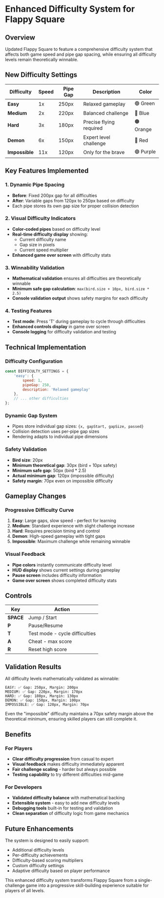 # Enhanced Difficulty System for Flappy Square

## Overview

Updated Flappy Square to feature a comprehensive difficulty system that affects both game speed and pipe gap spacing, while ensuring all difficulty levels remain theoretically winnable.

## New Difficulty Settings

| Difficulty | Speed | Pipe Gap | Description | Color |
|------------|-------|----------|-------------|-------|
| **Easy** | 1x | 250px | Relaxed gameplay | 🟢 Green |
| **Medium** | 2x | 220px | Balanced challenge | 🔵 Blue |
| **Hard** | 3x | 180px | Precise flying required | 🟠 Orange |
| **Demon** | 6x | 150px | Expert level challenge | 🔴 Red |
| **Impossible** | 11x | 120px | Only for the brave | 🟣 Purple |

## Key Features Implemented

### 1. Dynamic Pipe Spacing
- **Before**: Fixed 200px gap for all difficulties
- **After**: Variable gaps from 120px to 250px based on difficulty
- Each pipe stores its own gap size for proper collision detection

### 2. Visual Difficulty Indicators
- **Color-coded pipes** based on difficulty level
- **Real-time difficulty display** showing:
  - Current difficulty name
  - Gap size in pixels
  - Current speed multiplier
- **Enhanced game over screen** with difficulty stats

### 3. Winnability Validation
- **Mathematical validation** ensures all difficulties are theoretically winnable
- **Minimum safe gap calculation**: `max(bird.size + 10px, bird.size * 2.5)`
- **Console validation output** shows safety margins for each difficulty

### 4. Testing Features
- **Test mode**: Press 'T' during gameplay to cycle through difficulties
- **Enhanced controls display** in game over screen
- **Console logging** for difficulty validation and testing

## Technical Implementation

### Difficulty Configuration
```javascript
const DIFFICULTY_SETTINGS = {
    'easy': {
        speed: 1,
        pipeGap: 250,
        description: 'Relaxed gameplay'
    },
    // ... other difficulties
};
```

### Dynamic Gap System
- Pipes store individual gap sizes: `{x, gapStart, gapSize, passed}`
- Collision detection uses per-pipe gap sizes
- Rendering adapts to individual pipe dimensions

### Safety Validation
- **Bird size**: 20px
- **Minimum theoretical gap**: 30px (bird + 10px safety)
- **Minimum safe gap**: 50px (bird * 2.5)
- **Actual minimum gap**: 120px (impossible difficulty)
- **Safety margin**: 70px even on impossible difficulty

## Gameplay Changes

### Progressive Difficulty Curve
1. **Easy**: Large gaps, slow speed - perfect for learning
2. **Medium**: Standard experience with slight challenge increase
3. **Hard**: Requires precision timing and control
4. **Demon**: High-speed gameplay with tight gaps
5. **Impossible**: Maximum challenge while remaining winnable

### Visual Feedback
- **Pipe colors** instantly communicate difficulty level
- **HUD display** shows current settings during gameplay
- **Pause screen** includes difficulty information
- **Game over screen** shows completed difficulty stats

## Controls

| Key | Action |
|-----|--------|
| **SPACE** | Jump / Start |
| **P** | Pause/Resume |
| **T** | Test mode - cycle difficulties |
| **A** | Cheat - max score |
| **R** | Reset high score |

## Validation Results

All difficulty levels mathematically validated as winnable:

```
EASY: ✅ Gap: 250px, Margin: 200px
MEDIUM: ✅ Gap: 220px, Margin: 170px  
HARD: ✅ Gap: 180px, Margin: 130px
DEMON: ✅ Gap: 150px, Margin: 100px
IMPOSSIBLE: ✅ Gap: 120px, Margin: 70px
```

Even the "impossible" difficulty maintains a 70px safety margin above the theoretical minimum, ensuring skilled players can still complete it.

## Benefits

### For Players
- **Clear difficulty progression** from casual to expert
- **Visual feedback** makes difficulty immediately apparent
- **Fair challenge scaling** - harder but always possible
- **Testing capability** to try different difficulties mid-game

### For Developers
- **Validated difficulty balance** with mathematical backing
- **Extensible system** - easy to add new difficulty levels
- **Debugging tools** built-in for testing and validation
- **Clean separation** of difficulty logic from game mechanics

## Future Enhancements

The system is designed to easily support:
- Additional difficulty levels
- Per-difficulty achievements
- Difficulty-based scoring multipliers
- Custom difficulty settings
- Adaptive difficulty based on player performance

This enhanced difficulty system transforms Flappy Square from a single-challenge game into a progressive skill-building experience suitable for players of all levels.
